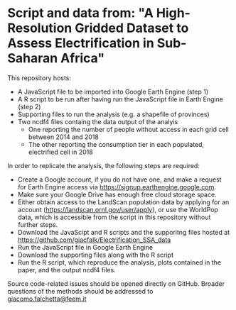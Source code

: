 # Script and data from: "A High-Resolution Gridded Dataset to Assess Electrification in Sub-Saharan Africa"

This repository hosts:

 - A JavaScript file to be imported into Google Earth Engine (step 1)
 - A R script to be run after having run the JavaScript file in Earth Engine (step 2)
 - Supporting files to run the analysis (e.g. a shapefile of provinces)
 - Two ncdf4 files containg the data output of the analyis
      - One reporting the number of people without access in each grid cell between 2014 and 2018
      - The other reporting the consumption tier in each populated, electrified cell in 2018
      
 In order to replicate the analysis, the following steps are required:
 
- Create a Google account, if you do not have one, and make a request for Earth Engine access via https://signup.earthengine.google.com.
- Make sure your Google Drive has enough free cloud storage space.
- Either obtain access to the LandScan population data by applying for an account (https://landscan.ornl.gov/user/apply), or use the WorldPop data, which is accessible from the script in this repository without further steps.
- Download the JavaScipt and R scripts and the supporitng files hosted at https://github.com/giacfalk/Electrification_SSA_data
- Run the JavaScript file in Google Earth Engine
- Download the supporting files along with the R script
- Run the R script, which reproduce the analysis, plots contained in the paper, and the output ncdf4 files.

Source code-related issues should be opened directly on GitHub. Broader questions of the methods should be addressed to giacomo.falchetta@feem.it

